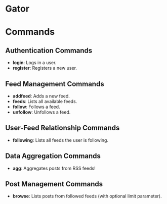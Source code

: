 # Gator
# Commands

## Authentication Commands

* **login**: Logs in a user.
* **register**: Registers a new user.

## Feed Management Commands

* **addfeed**: Adds a new feed.
* **feeds**: Lists all available feeds.
* **follow**: Follows a feed.
* **unfollow**: Unfollows a feed.

## User-Feed Relationship Commands

* **following**: Lists all feeds the user is following.

## Data Aggregation Commands

* **agg**: Aggregates posts from RSS feeds!

## Post Management Commands

* **browse**: Lists posts from followed feeds (with optional limit parameter).
